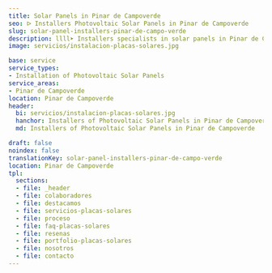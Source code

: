 ```yaml
---
title: Solar Panels in Pinar de Campoverde
seo: ᐅ Installers Photovoltaic Solar Panels in Pinar de Campoverde
slug: solar-panel-installers-pinar-de-campo-verde
description: llll➤ Installers specialists in solar panels in Pinar de Campoverde. Sustainable and efficient solutions. Best techniques and competitive prices ✅ Contact us!
image: servicios/instalacion-placas-solares.jpg

base: service
service_types:
- Installation of Photovoltaic Solar Panels
service_areas:
- Pinar de Campoverde
location: Pinar de Campoverde
header:
  bi: servicios/instalacion-placas-solares.jpg
  hanchor: Installers of Photovoltaic Solar Panels in Pinar de Campoverde
  md: Installers of Photovoltaic Solar Panels in Pinar de Campoverde

draft: false
noindex: false
translationKey: solar-panel-installers-pinar-de-campo-verde
location: Pinar de Campoverde
tpl:
  sections:
  - file: _header
  - file: colaboradores
  - file: destacamos
  - file: servicios-placas-solares
  - file: proceso
  - file: faq-placas-solares
  - file: resenas
  - file: portfolio-placas-solares
  - file: nosotros
  - file: contacto
---
```

